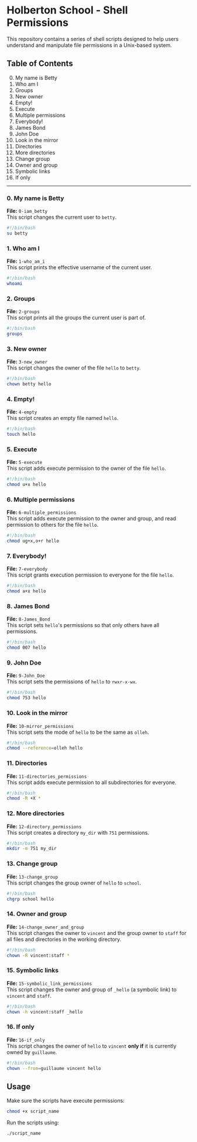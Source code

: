 # Holberton School - Shell Permissions

This repository contains a series of shell scripts designed to help users understand and manipulate file permissions in a Unix-based system.

## Table of Contents

0. My name is Betty  
1. Who am I  
2. Groups  
3. New owner  
4. Empty!  
5. Execute  
6. Multiple permissions  
7. Everybody!  
8. James Bond  
9. John Doe  
10. Look in the mirror  
11. Directories  
12. More directories  
13. Change group  
14. Owner and group  
15. Symbolic links  
16. If only  

---

### 0. My name is Betty  
**File:** `0-iam_betty`  
This script changes the current user to `betty`.

```bash
#!/bin/bash
su betty
```

### 1. Who am I  
**File:** `1-who_am_i`  
This script prints the effective username of the current user.

```bash
#!/bin/bash
whoami
```

### 2. Groups  
**File:** `2-groups`  
This script prints all the groups the current user is part of.

```bash
#!/bin/bash
groups
```

### 3. New owner  
**File:** `3-new_owner`  
This script changes the owner of the file `hello` to `betty`.

```bash
#!/bin/bash
chown betty hello
```

### 4. Empty!  
**File:** `4-empty`  
This script creates an empty file named `hello`.

```bash
#!/bin/bash
touch hello
```

### 5. Execute  
**File:** `5-execute`  
This script adds execute permission to the owner of the file `hello`.

```bash
#!/bin/bash
chmod u+x hello
```

### 6. Multiple permissions  
**File:** `6-multiple_permissions`  
This script adds execute permission to the owner and group, and read permission to others for the file `hello`.

```bash
#!/bin/bash
chmod ug+x,o+r hello
```

### 7. Everybody!  
**File:** `7-everybody`  
This script grants execution permission to everyone for the file `hello`.

```bash
#!/bin/bash
chmod a+x hello
```

### 8. James Bond  
**File:** `8-James_Bond`  
This script sets `hello`'s permissions so that only others have all permissions.

```bash
#!/bin/bash
chmod 007 hello
```

### 9. John Doe  
**File:** `9-John_Doe`  
This script sets the permissions of `hello` to `rwxr-x-wx`.

```bash
#!/bin/bash
chmod 753 hello
```

### 10. Look in the mirror  
**File:** `10-mirror_permissions`  
This script sets the mode of `hello` to be the same as `olleh`.

```bash
#!/bin/bash
chmod --reference=olleh hello
```

### 11. Directories  
**File:** `11-directories_permissions`  
This script adds execute permission to all subdirectories for everyone.

```bash
#!/bin/bash
chmod -R +X *
```

### 12. More directories  
**File:** `12-directory_permissions`  
This script creates a directory `my_dir` with `751` permissions.

```bash
#!/bin/bash
mkdir -m 751 my_dir
```

### 13. Change group  
**File:** `13-change_group`  
This script changes the group owner of `hello` to `school`.

```bash
#!/bin/bash
chgrp school hello
```

### 14. Owner and group  
**File:** `14-change_owner_and_group`  
This script changes the owner to `vincent` and the group owner to `staff` for all files and directories in the working directory.

```bash
#!/bin/bash
chown -R vincent:staff *
```

### 15. Symbolic links  
**File:** `15-symbolic_link_permissions`  
This script changes the owner and group of `_hello` (a symbolic link) to `vincent` and `staff`.

```bash
#!/bin/bash
chown -h vincent:staff _hello
```

### 16. If only  
**File:** `16-if_only`  
This script changes the owner of `hello` to `vincent` **only if** it is currently owned by `guillaume`.

```bash
#!/bin/bash
chown --from=guillaume vincent hello
```

## Usage
Make sure the scripts have execute permissions:

```bash
chmod +x script_name
```

Run the scripts using:

```bash
./script_name
```


